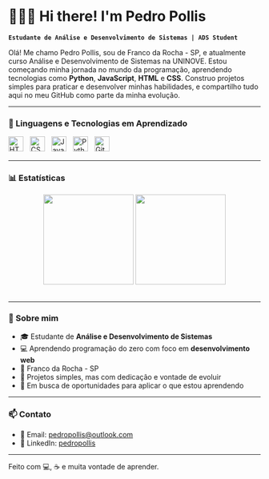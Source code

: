 # 👩🏻‍💻 Hi there! I'm Pedro Pollis  

**`Estudante de Análise e Desenvolvimento de Sistemas | ADS Student`**

Olá! Me chamo Pedro Pollis, sou de Franco da Rocha - SP, e atualmente curso Análise e Desenvolvimento de Sistemas na UNINOVE. Estou começando minha jornada no mundo da programação, aprendendo tecnologias como **Python**, **JavaScript**, **HTML** e **CSS**. Construo projetos simples para praticar e desenvolver minhas habilidades, e compartilho tudo aqui no meu GitHub como parte da minha evolução.

---

### 🚀 Linguagens e Tecnologias em Aprendizado

<img 
    align="left" 
    alt="HTML"
    title="HTML" 
    width="30px" 
    style="padding-right: 10px;" 
    src="https://cdn.jsdelivr.net/gh/devicons/devicon@latest/icons/html5/html5-original.svg" 
/>
<img 
    align="left" 
    alt="CSS" 
    title="CSS"
    width="30px" 
    style="padding-right: 10px;" 
    src="https://cdn.jsdelivr.net/gh/devicons/devicon@latest/icons/css3/css3-original.svg" 
/>
<img 
    align="left" 
    alt="JavaScript" 
    title="JavaScript"
    width="30px" 
    style="padding-right: 10px;" 
    src="https://cdn.jsdelivr.net/gh/devicons/devicon@latest/icons/javascript/javascript-original.svg" 
/>
<img 
    align="left" 
    alt="Python" 
    title="Python"
    width="30px" 
    style="padding-right: 10px;" 
    src="https://cdn.jsdelivr.net/gh/devicons/devicon@latest/icons/python/python-original.svg" 
/>
<img 
    align="left" 
    alt="Git" 
    title="Git"
    width="30px" 
    style="padding-right: 10px;" 
    src="https://cdn.jsdelivr.net/gh/devicons/devicon@latest/icons/git/git-original.svg" 
/>

<br/>
<br/>

---

### 📊 Estatísticas

<div align="center">
  <img height="180em" src="https://github-readme-stats.vercel.app/api?username=PedroPollis&show_icons=true&theme=dark&locale=pt-br"/>
  <img height="180em" src="https://github-readme-stats.vercel.app/api/top-langs/?username=PedroPollis&layout=compact&theme=dark&locale=pt-br"/>
</div>

<br>

---

### 📌 Sobre mim

- 🎓 Estudante de **Análise e Desenvolvimento de Sistemas**
- 💻 Aprendendo programação do zero com foco em **desenvolvimento web**
- 📍 Franco da Rocha - SP
- 🌱 Projetos simples, mas com dedicação e vontade de evoluir
- 🚀 Em busca de oportunidades para aplicar o que estou aprendendo

---

### 📫 Contato

- 📧 Email: [pedropollis@outlook.com](mailto:pedropollis@outlook.com)  
- 🔗 LinkedIn: [pedropollis](www.linkedin.com/in/pedropollis)

---

Feito com 💻, ☕ e muita vontade de aprender.
